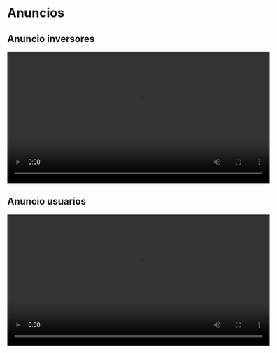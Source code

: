 # Anuncios

## Anuncio inversores

<video controls width="600">
  <source src="/videos/HolosInversoresPPL.mp4" type="video/mp4" />
</video>

## Anuncio usuarios

<video controls width="600">
  <source src="/videos/AnuncioHolos.mp4" type="video/mp4" />
</video>
